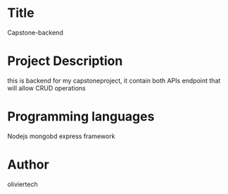 # Title
Capstone-backend
# Project Description
this is backend for my capstoneproject, it contain both APIs endpoint that will allow CRUD operations
# Programming languages
 Nodejs
 mongobd 
 express framework
# Author
  oliviertech
